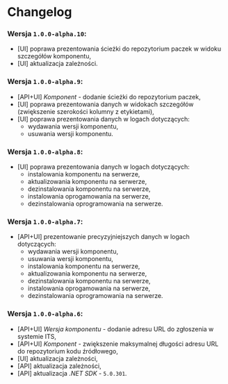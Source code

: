 # Changelog

### Wersja `1.0.0-alpha.10`:
- [UI] poprawa prezentowania ścieżki do repozytorium paczek w widoku szczegółów komponentu,
- [UI] aktualizacja zależności.

### Wersja `1.0.0-alpha.9`:
- [API+UI] *Komponent* - dodanie ścieżki do repozytorium paczek,
- [UI] poprawa prezentowania danych w widokach szczegółów (zwiększenie szerokości kolumny z etykietami),
- [UI] poprawa prezentowania danych w logach dotyczących:
  - wydawania wersji komponentu,
  - usuwania wersji komponentu.

### Wersja `1.0.0-alpha.8`:

- [UI] poprawa prezentowania danych w logach dotyczących:
  - instalowania komponentu na serwerze,
  - aktualizowania komponentu na serwerze,
  - dezinstalowania komponentu na serwerze,
  - instalowania oprogamowania na serwerze,
  - dezinstalowania oprogramowania na serwerze.

### Wersja `1.0.0-alpha.7`:

- [API+UI] prezentowanie precyzyjniejszych danych w logach dotyczących:
  - wydawania wersji komponentu,
  - usuwania wersji komponentu,
  - instalowania komponentu na serwerze,
  - aktualizowania komponentu na serwerze,
  - dezinstalowania komponentu na serwerze,
  - instalowania oprogamowania na serwerze,
  - dezinstalowania oprogramowania na serwerze.

### Wersja `1.0.0-alpha.6`:

- [API+UI] *Wersja komponentu* - dodanie adresu URL do zgłoszenia w systemie ITS,
- [API+UI] *Komponent* - zwiększenie maksymalnej długości adresu URL do repozytorium kodu źródłowego,
- [UI] aktualizacja zależności,
- [API] aktualizacja zależności,
- [API] aktualizacja *.NET SDK* - `5.0.301`.
